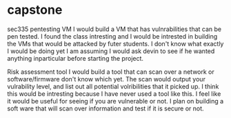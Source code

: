 # capstone
sec335 pentesting VM
I would build a VM that has vulnrabilities that can be pen tested.
I found the class intresting and I would be intrested in building the VMs that would be attacked by futer students.
I don't know what exactly I would be doing yet I am assuming I would ask devin to see if he wanted anything inparticular before starting the project.

Risk assessment tool
I would build a tool that can scan over a network or software/firmware don't know which yet. The scan would output your vulrability level, and list out all potential volribilities that it picked up.
I think this would be intresting because I have never used a tool like this. I feel like it would be useful for seeing if you are vulnerable or not.
I plan on building a soft ware that will scan over information and test if it is secure or not.

